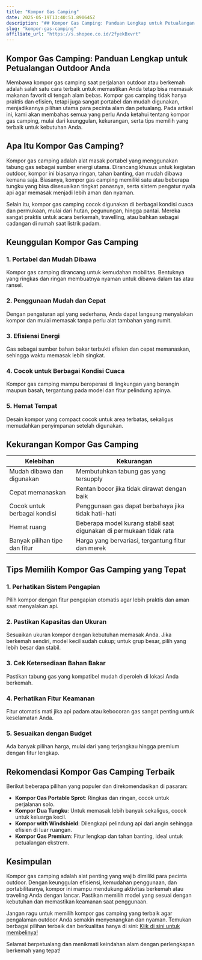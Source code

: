 ```yaml
---
title: "Kompor Gas Camping"
date: 2025-05-19T13:40:51.890645Z
description: "## Kompor Gas Camping: Panduan Lengkap untuk Petualangan Outdoor Anda..."
slug: "kompor-gas-camping"
affiliate_url: "https://s.shopee.co.id/2fyekBxvrt"
---
```

## Kompor Gas Camping: Panduan Lengkap untuk Petualangan Outdoor Anda

Membawa kompor gas camping saat perjalanan outdoor atau berkemah adalah salah satu cara terbaik untuk memastikan Anda tetap bisa memasak makanan favorit di tengah alam bebas. Kompor gas camping tidak hanya praktis dan efisien, tetapi juga sangat portabel dan mudah digunakan, menjadikannya pilihan utama para pecinta alam dan petualang. Pada artikel ini, kami akan membahas semua yang perlu Anda ketahui tentang kompor gas camping, mulai dari keunggulan, kekurangan, serta tips memilih yang terbaik untuk kebutuhan Anda.

## Apa Itu Kompor Gas Camping?

Kompor gas camping adalah alat masak portabel yang menggunakan tabung gas sebagai sumber energi utama. Dirancang khusus untuk kegiatan outdoor, kompor ini biasanya ringan, tahan banting, dan mudah dibawa kemana saja. Biasanya, kompor gas camping memiliki satu atau beberapa tungku yang bisa disesuaikan tingkat panasnya, serta sistem pengatur nyala api agar memasak menjadi lebih aman dan nyaman.

Selain itu, kompor gas camping cocok digunakan di berbagai kondisi cuaca dan permukaan, mulai dari hutan, pegunungan, hingga pantai. Mereka sangat praktis untuk acara berkemah, travelling, atau bahkan sebagai cadangan di rumah saat listrik padam.

## Keunggulan Kompor Gas Camping

### 1. Portabel dan Mudah Dibawa
Kompor gas camping dirancang untuk kemudahan mobilitas. Bentuknya yang ringkas dan ringan membuatnya nyaman untuk dibawa dalam tas atau ransel.

### 2. Penggunaan Mudah dan Cepat
Dengan pengaturan api yang sederhana, Anda dapat langsung menyalakan kompor dan mulai memasak tanpa perlu alat tambahan yang rumit.

### 3. Efisiensi Energi
Gas sebagai sumber bahan bakar terbukti efisien dan cepat memanaskan, sehingga waktu memasak lebih singkat.

### 4. Cocok untuk Berbagai Kondisi Cuaca
Kompor gas camping mampu beroperasi di lingkungan yang berangin maupun basah, tergantung pada model dan fitur pelindung apinya.

### 5. Hemat Tempat
Desain kompor yang compact cocok untuk area terbatas, sekaligus memudahkan penyimpanan setelah digunakan.

## Kekurangan Kompor Gas Camping

| Kelebihan | Kekurangan |
| --- | --- |
| Mudah dibawa dan digunakan | Membutuhkan tabung gas yang tersupply |
| Cepat memanaskan | Rentan bocor jika tidak dirawat dengan baik |
| Cocok untuk berbagai kondisi | Penggunaan gas dapat berbahaya jika tidak hati-hati |
| Hemat ruang | Beberapa model kurang stabil saat digunakan di permukaan tidak rata |
| Banyak pilihan tipe dan fitur | Harga yang bervariasi, tergantung fitur dan merek |

## Tips Memilih Kompor Gas Camping yang Tepat

### 1. Perhatikan Sistem Pengapian
Pilih kompor dengan fitur pengapian otomatis agar lebih praktis dan aman saat menyalakan api.

### 2. Pastikan Kapasitas dan Ukuran
Sesuaikan ukuran kompor dengan kebutuhan memasak Anda. Jika berkemah sendiri, model kecil sudah cukup; untuk grup besar, pilih yang lebih besar dan stabil.

### 3. Cek Ketersediaan Bahan Bakar
Pastikan tabung gas yang kompatibel mudah diperoleh di lokasi Anda berkemah.

### 4. Perhatikan Fitur Keamanan
Fitur otomatis mati jika api padam atau kebocoran gas sangat penting untuk keselamatan Anda.

### 5. Sesuaikan dengan Budget
Ada banyak pilihan harga, mulai dari yang terjangkau hingga premium dengan fitur lengkap.

## Rekomendasi Kompor Gas Camping Terbaik

Berikut beberapa pilihan yang populer dan direkomendasikan di pasaran:

- **Kompor Gas Portable Sprot**: Ringkas dan ringan, cocok untuk perjalanan solo.
- **Kompor Dua Tungku**: Untuk memasak lebih banyak sekaligus, cocok untuk keluarga kecil.
- **Kompor with Windshield**: Dilengkapi pelindung api dari angin sehingga efisien di luar ruangan.
- **Kompor Gas Premium**: Fitur lengkap dan tahan banting, ideal untuk petualangan ekstrem.

## Kesimpulan

Kompor gas camping adalah alat penting yang wajib dimiliki para pecinta outdoor. Dengan keunggulan efisiensi, kemudahan penggunaan, dan portabilitasnya, kompor ini mampu mendukung aktivitas berkemah atau traveling Anda dengan lancar. Pastikan memilih model yang sesuai dengan kebutuhan dan memastikan keamanan saat penggunaan.

Jangan ragu untuk memilih kompor gas camping yang terbaik agar pengalaman outdoor Anda semakin menyenangkan dan nyaman. Temukan berbagai pilihan terbaik dan berkualitas hanya di sini: [Klik di sini untuk membelinya!](https://s.shopee.co.id/2fyekBxvrt)

Selamat berpetualang dan menikmati keindahan alam dengan perlengkapan berkemah yang tepat!